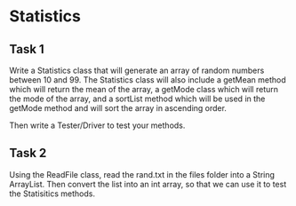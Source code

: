 # Statistics

## Task 1

Write a Statistics class that will generate an array of random numbers between 10 and 99. The Statistics class will also include a getMean method which will return the mean of the array, a getMode class which will return the mode of the array, and a sortList method which will be used in the getMode method and will sort the array in ascending order.

Then write a Tester/Driver to test your methods.

## Task 2

Using the ReadFile class, read the rand.txt in the files folder into a String ArrayList. Then convert the list into an int array, so that we can use it to test the Statisitics methods.